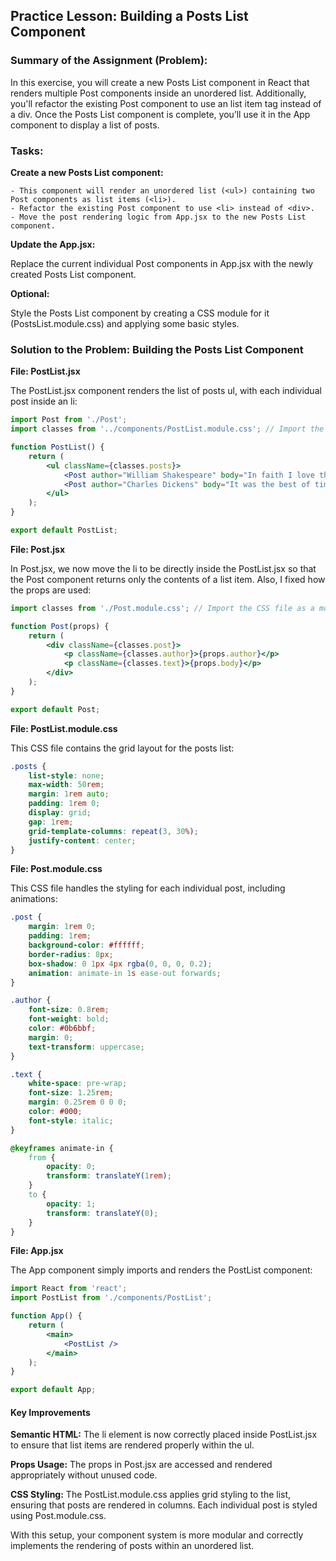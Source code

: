 ## Practice Lesson: Building a Posts List Component

### Summary of the Assignment (Problem):

In this exercise, you will create a new Posts List component in React that renders multiple Post components inside an unordered list. Additionally, you'll refactor the existing Post component to use an list item tag instead of a div. Once the Posts List component is complete, you’ll use it in the App component to display a list of posts.

### Tasks:

**Create a new Posts List component:**

```
- This component will render an unordered list (<ul>) containing two Post components as list items (<li>).
- Refactor the existing Post component to use <li> instead of <div>.
- Move the post rendering logic from App.jsx to the new Posts List component.
```

**Update the App.jsx:**

Replace the current individual Post components in App.jsx with the newly created Posts List component.

**Optional:**

Style the Posts List component by creating a CSS module for it (PostsList.module.css) and applying some basic styles.

### Solution to the Problem: Building the Posts List Component

**File: PostList.jsx**

The PostList.jsx component renders the list of posts ul, with each individual post inside an li:

```jsx
import Post from './Post'; 
import classes from '../components/PostList.module.css'; // Import the CSS file as a module.

function PostList() {
    return (
        <ul className={classes.posts}>
            <Post author="William Shakespeare" body="In faith I love thee with thy eyes" />
            <Post author="Charles Dickens" body="It was the best of times, it was the worst of times" />
        </ul>
    );
}

export default PostList;
```

**File: Post.jsx**

In Post.jsx, we now move the li to be directly inside the PostList.jsx so that the Post component returns only the contents of a list item. Also, I fixed how the props are used:

```jsx
import classes from './Post.module.css'; // Import the CSS file as a module.

function Post(props) {
    return (
        <div className={classes.post}>
            <p className={classes.author}>{props.author}</p>
            <p className={classes.text}>{props.body}</p>
        </div>
    );
}

export default Post;
```

**File: PostList.module.css**

This CSS file contains the grid layout for the posts list:

```css
.posts {
    list-style: none;
    max-width: 50rem;
    margin: 1rem auto;
    padding: 1rem 0;
    display: grid;
    gap: 1rem;
    grid-template-columns: repeat(3, 30%);
    justify-content: center;
}
```

**File: Post.module.css**

This CSS file handles the styling for each individual post, including animations:

```css
.post {
    margin: 1rem 0;
    padding: 1rem;
    background-color: #ffffff;
    border-radius: 8px;
    box-shadow: 0 1px 4px rgba(0, 0, 0, 0.2);
    animation: animate-in 1s ease-out forwards;
}

.author {
    font-size: 0.8rem;
    font-weight: bold;
    color: #0b6bbf;
    margin: 0;
    text-transform: uppercase;
}

.text {
    white-space: pre-wrap;
    font-size: 1.25rem;
    margin: 0.25rem 0 0 0;
    color: #000;
    font-style: italic;
}

@keyframes animate-in {
    from {
        opacity: 0;
        transform: translateY(1rem);
    }
    to {
        opacity: 1;
        transform: translateY(0);
    }
}
```

**File: App.jsx**

The App component simply imports and renders the PostList component:

```jsx
import React from 'react';
import PostList from './components/PostList';

function App() {
    return (
        <main>
            <PostList />
        </main>
    );
}

export default App;
```

#### Key Improvements

**Semantic HTML:**
The li element is now correctly placed inside PostList.jsx to ensure that list items are rendered properly within the ul.

**Props Usage:**
The props in Post.jsx are accessed and rendered appropriately without unused code.

**CSS Styling:** 
The PostList.module.css applies grid styling to the list, ensuring that posts are rendered in columns. Each individual post is styled using Post.module.css.

With this setup, your component system is more modular and correctly implements the rendering of posts within an unordered list.